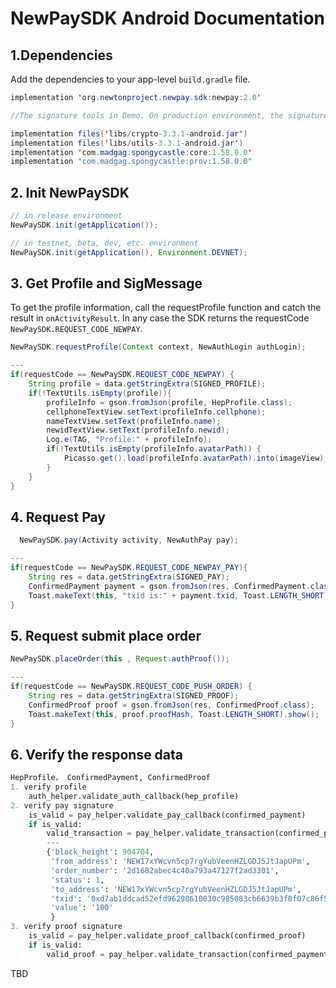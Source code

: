 # NewPaySDK Android Documentation

## 1.Dependencies

Add the dependencies to your app-level `build.gradle` file.

```java
implementation 'org.newtonproject.newpay.sdk:newpay:2.0'

//The signature tools in Demo. On production environment, the signature information must be from server.

implementation files('libs/crypto-3.3.1-android.jar')
implementation files('libs/utils-3.3.1-android.jar')
implementation 'com.madgag.spongycastle:core:1.58.0.0'
implementation "com.madgag.spongycastle:prov:1.58.0.0"
```

## 2. Init NewPaySDK

```java
// in release environment
NewPaySDK.init(getApplication());

// in testnet, beta, dev, etc. environment
NewPaySDK.init(getApplication(), Environment.DEVNET);
```

## 3. Get Profile and SigMessage

To get the profile information, call the requestProfile function and catch the result in `onActivityResult`.
In any case the SDK returns the requestCode `NewPaySDK.REQUEST_CODE_NEWPAY`.

```java
NewPaySDK.requestProfile(Context context, NewAuthLogin authLogin);

---
if(requestCode == NewPaySDK.REQUEST_CODE_NEWPAY) {
    String profile = data.getStringExtra(SIGNED_PROFILE);
    if(!TextUtils.isEmpty(profile)){
        profileInfo = gson.fromJson(profile, HepProfile.class);
        cellphoneTextView.setText(profileInfo.cellphone);
        nameTextView.setText(profileInfo.name);
        newidTextView.setText(profileInfo.newid);
        Log.e(TAG, "Profile:" + profileInfo);
        if(!TextUtils.isEmpty(profileInfo.avatarPath)) {
            Picasso.get().load(profileInfo.avatarPath).into(imageView);
        }
    }
}
```

## 4. Request Pay

```java
  NewPaySDK.pay(Activity activity, NewAuthPay pay);

---
if(requestCode == NewPaySDK.REQUEST_CODE_NEWPAY_PAY){
    String res = data.getStringExtra(SIGNED_PAY);
    ConfirmedPayment payment = gson.fromJson(res, ConfirmedPayment.class);
    Toast.makeText(this, "txid is:" + payment.txid, Toast.LENGTH_SHORT).show();
}

```
## 5. Request submit place order

``` java
NewPaySDK.placeOrder(this , Request.authProof());

---
if(requestCode == NewPaySDK.REQUEST_CODE_PUSH_ORDER) {
    String res = data.getStringExtra(SIGNED_PROOF);
    ConfirmedProof proof = gson.fromJson(res, ConfirmedProof.class);
    Toast.makeText(this, proof.proofHash, Toast.LENGTH_SHORT).show();
}
```

## 6. Verify the response data
``` python
HepProfile， ConfirmedPayment, ConfirmedProof
1. verify profile
    auth_helper.validate_auth_callback(hep_profile)
2. verify pay signature
    is_valid = pay_helper.validate_pay_callback(confirmed_payment)
    if is_valid:
        valid_transaction = pay_helper.validate_transaction(confirmed_payment.txid)
        ---
        {'block_height': 904704,
         'from_address': 'NEW17xYWcvn5cp7rgYubVeenHZLGDJ5JtJapUPm',
         'order_number': '2d1682abec4c40a793a47127f2ad3301',
         'status': 1,
         'to_address': 'NEW17xYWcvn5cp7rgYubVeenHZLGDJ5JtJapUPm',
         'txid': '0xd7ab1ddcad52efd96298610030c985083cb6639b3f0f07c86f51ea7845a61237',
         'value': '100'
         }
3. verify proof signature
    is_valid = pay_helper.validate_proof_callback(confirmed_proof)
    if is_valid:
        valid_proof = pay_helper.validate_transaction(confirmed_payment.txid)

```
TBD
